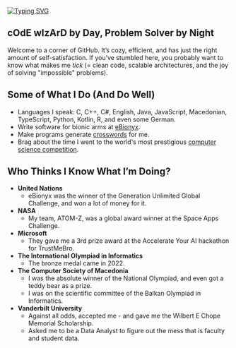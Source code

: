 [![Typing SVG](https://readme-typing-svg.demolab.com/?width=600&duration=2000&pause=1000&lines=Teo+Kitanovski+-+IOI+Medalist;Teo+Kitanovski+-+Co-Founder+of+eBionyx;Teo+Kitanovski+-+Computer+Science+@+Vanderbilt)](https://git.io/typing-svg)

## cOdE wIzArD by Day, Problem Solver by Night

Welcome to a corner of GitHub. It’s cozy, efficient, and has just the right amount of self-satisfaction. If you’ve stumbled here, you probably want to know what makes me *tick* (= clean code, scalable architectures, and the joy of solving "impossible" problems).

## Some of What I Do (And Do Well)

- Languages I speak: C, C++, C#, English, Java, JavaScript, Macedonian, TypeScript, Python, Kotlin, R, and even some German.
- Write software for bionic arms at [eBionyx](https://ebionyx.com).
- Make programs generate [crosswords](https://github.com/teokitan/krstozbor) for me.
- Brag about the time I went to the world's most prestigious [computer science competition](https://stats.ioinformatics.org/people/7176).

## Who Thinks I Know What I’m Doing?

- **United Nations**
    - eBionyx was the winner of the Generation Unlimited Global Challenge, and won a lot of money for it.
- **NASA**
    - My team, ATOM-Z, was a global award winner at the Space Apps Challenge.
- **Microsoft**
    - They gave me a 3rd prize award at the Accelerate Your AI hackathon for TrustMeBro.
- **The International Olympiad in Informatics**
    - The bronze medal came in 2022.
- **The Computer Society of Macedonia**
    - I was the absolute winner of the National Olympiad, and even got a teddy bear as a prize.
    - I was on the scientific committee of the Balkan Olympiad in Informatics.
- **Vanderbilt University**
    - Against all odds, accepted me - and gave me the Wilbert E Chope Memorial Scholarship.
    - Asked me to be a Data Analyst to figure out the mess that is faculty and student data.
